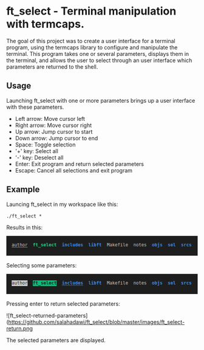 # ft_select - Terminal manipulation with termcaps.
The goal of this project was to create a user interface for a terminal program, using the termcaps library to configure and manipulate the terminal.
This program takes one or several parameters, displays them in the terminal, and allows the user to select through an user interface which parameters are returned to the shell.

## Usage
Launching ft_select with one or more parameters brings up a user interface with these parameters.

* Left arrow: Move cursor left
* Right arrow: Move cursor right
* Up arrow: Jump cursor to start
* Down arrow: Jump cursor to end
* Space: Toggle selection
* '+' key: Select all
* '-' key: Deselect all
* Enter: Exit program and return selected parameters
* Escape: Cancel all selections and exit program

## Example
Launcing ft_select in my workspace like this:
```
./ft_select *
```
Results in this:

![ft_select-program](https://github.com/salahadawi/ft_select/blob/master/images/ft_select.png)

Selecting some parameters:

![ft_select-selected-parameters](https://github.com/salahadawi/ft_select/blob/master/images/ft_select-selections.png)

Pressing enter to return selected parameters:

![ft_select-returned-parameters](https://github.com/salahadawi/ft_select/blob/master/images/ft_select-return.png

The selected parameters are displayed.
